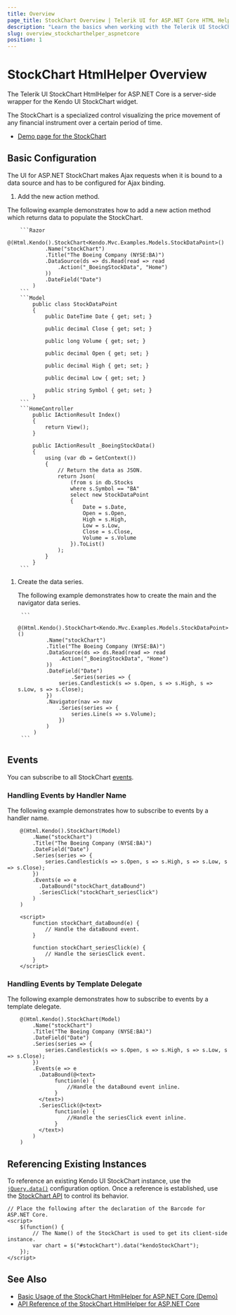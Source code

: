 ```yaml
---
title: Overview
page_title: StockChart Overview | Telerik UI for ASP.NET Core HTML Helpers
description: "Learn the basics when working with the Telerik UI StockChart HtmlHelper for ASP.NET Core (MVC 6 or ASP.NET Core MVC)."
slug: overview_stockcharthelper_aspnetcore
position: 1
---
```


# StockChart HtmlHelper Overview

The Telerik UI StockChart HtmlHelper for ASP.NET Core is a server-side wrapper for the Kendo UI StockChart widget.

The StockChart is a specialized control visualizing the price movement of any financial instrument over a certain period of time.

* [Demo page for the StockChart](https://demos.telerik.com/aspnet-core/financial/index)

## Basic Configuration

The UI for ASP.NET StockChart makes Ajax requests when it is bound to a data source and has to be configured for Ajax binding.

1. Add the new action method.

  The following example demonstrates how to add a new action method which returns data to populate the StockChart.

        ```Razor
            @(Html.Kendo().StockChart<Kendo.Mvc.Examples.Models.StockDataPoint>()
                .Name("stockChart")
                .Title("The Boeing Company (NYSE:BA)")
                .DataSource(ds => ds.Read(read => read
                    .Action("_BoeingStockData", "Home")
                ))
                .DateField("Date")
            )
        ```
        ```Model
            public class StockDataPoint
            {
                public DateTime Date { get; set; }

                public decimal Close { get; set; }

                public long Volume { get; set; }

                public decimal Open { get; set; }

                public decimal High { get; set; }

                public decimal Low { get; set; }

                public string Symbol { get; set; }
            }
        ```
        ```HomeController
            public IActionResult Index()
            {
                return View();
            }

            public IActionResult _BoeingStockData()
            {
                using (var db = GetContext())
                {
                    // Return the data as JSON.
                    return Json(
                        (from s in db.Stocks
                        where s.Symbol == "BA"
                        select new StockDataPoint
                        {
                            Date = s.Date,
                            Open = s.Open,
                            High = s.High,
                            Low = s.Low,
                            Close = s.Close,
                            Volume = s.Volume
                        }).ToList()
                    );
                }
            }
        ```

1. Create the data series.

    The following example demonstrates how to create the main and the navigator data series.

        ```
            @(Html.Kendo().StockChart<Kendo.Mvc.Examples.Models.StockDataPoint>()
                .Name("stockChart")
                .Title("The Boeing Company (NYSE:BA)")
                .DataSource(ds => ds.Read(read => read
                    .Action("_BoeingStockData", "Home")
                ))
                .DateField("Date")
                        .Series(series => {
                    series.Candlestick(s => s.Open, s => s.High, s => s.Low, s => s.Close);
                })
                .Navigator(nav => nav
                    .Series(series => {
                        series.Line(s => s.Volume);
                    })
                )
            )
        ```

## Events

You can subscribe to all StockChart [events](/api/stockchart).

### Handling Events by Handler Name

The following example demonstrates how to subscribe to events by a handler name.

```
    @(Html.Kendo().StockChart(Model)
    	.Name("stockChart")
    	.Title("The Boeing Company (NYSE:BA)")
    	.DateField("Date")
    	.Series(series => {
    	    series.Candlestick(s => s.Open, s => s.High, s => s.Low, s => s.Close);
    	})
    	.Events(e => e
    	  .DataBound("stockChart_dataBound")
    	  .SeriesClick("stockChart_seriesClick")
    	)
    )

    <script>
        function stockChart_dataBound(e) {
            // Handle the dataBound event.
        }

        function stockChart_seriesClick(e) {
            // Handle the seriesClick event.
        }
    </script>
```

### Handling Events by Template Delegate

The following example demonstrates how to subscribe to events by a template delegate.

```
    @(Html.Kendo().StockChart(Model)
    	.Name("stockChart")
    	.Title("The Boeing Company (NYSE:BA)")
    	.DateField("Date")
    	.Series(series => {
    	    series.Candlestick(s => s.Open, s => s.High, s => s.Low, s => s.Close);
    	})
    	.Events(e => e
    	  .DataBound(@<text>
    	       function(e) {
    	           //Handle the dataBound event inline.
    	       }
    	  </text>)
    	  .SeriesClick(@<text>
    	       function(e) {
    	           //Handle the seriesClick event inline.
    	       }
    	  </text>)
    	)
    )
```

## Referencing Existing Instances

To reference an existing Kendo UI StockChart instance, use the [`jQuery.data()`](https://api.jquery.com/jQuery.data/) configuration option. Once a reference is established, use the [StockChart API](/api/stockchart) to control its behavior.

    // Place the following after the declaration of the Barcode for ASP.NET Core.
    <script>
        $(function() {
            // The Name() of the StockChart is used to get its client-side instance.
            var chart = $("#stockChart").data("kendoStockChart");
        });
    </script>

## See Also

* [Basic Usage of the StockChart HtmlHelper for ASP.NET Core (Demo)](https://demos.telerik.com/aspnet-core/financial/index)
* [API Reference of the StockChart HtmlHelper for ASP.NET Core](/api/stockchart)
